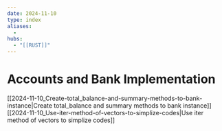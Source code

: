 ```yaml
---
date: 2024-11-10
type: index
aliases:
  -
hubs:
  - "[[RUST]]"
---
```


# Accounts and Bank Implementation

[[2024-11-10_Create-total_balance-and-summary-methods-to-bank-instance|Create total_balance and summary methods to bank instance]]
[[2024-11-10_Use-iter-method-of-vectors-to-simplize-codes|Use iter method of vectors to simplize codes]]

